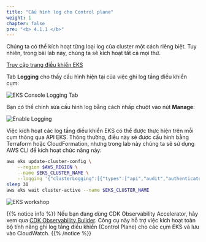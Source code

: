 ```yaml
---
title: "Cấu hình log cho Control plane"
weight: 1
chapter: false
pre: "<b> 4.1.1 </b>"
---
```


Chúng ta có thể kích hoạt từng loại log của cluster một cách riêng biệt. Tuy nhiên, trong bài lab này, chúng ta sẽ kích hoạt tất cả mọi thứ.

[Truy cập trang điều khiển EKS](https://console.aws.amazon.com/eks/home#/clusters)

Tab **Logging** cho thấy cấu hình hiện tại của việc ghi log tầng điều khiển cụm:

![EKS Console Logging Tab](/EKS-Workshop-4/images/4/1/1/0004-eks-cluster-logging-tab.webp?featherlight=false&width=90pc)

Bạn có thể chỉnh sửa cấu hình log bằng cách nhấp chuột vào nút **Manage**:

![Enable Logging](/EKS-Workshop-4/images/0006/0005.png?featherlight=false&width=90pc)

Việc kích hoạt các log tầng điều khiển EKS có thể được thực hiện trên mỗi cụm thông qua API EKS. Thông thường, điều này sẽ được cấu hình bằng Terraform hoặc CloudFormation, nhưng trong lab này chúng ta sẽ sử dụng AWS CLI để kích hoạt chức năng này:

```bash
aws eks update-cluster-config \
    --region $AWS_REGION \
    --name $EKS_CLUSTER_NAME \
    --logging '{"clusterLogging":[{"types":["api","audit","authenticator","controllerManager","scheduler"],"enabled":true}]}'
sleep 30
aws eks wait cluster-active --name $EKS_CLUSTER_NAME
```

![EKS workshop](/EKS-Workshop-4/images/0006/0003.png?featherlight=false&width=90pc)

{{% notice info %}}
Nếu bạn đang dùng CDK Observability Accelerator, hãy xem qua [CDK Observability Builder](https://aws-quickstart.github.io/cdk-eks-blueprints/builders/observability-builder/#supported-methods). Công cụ này hỗ trợ việc kích hoạt toàn bộ tính năng ghi log tầng điều khiển (Control Plane) cho các cụm EKS và lưu vào CloudWatch.
{{% /notice %}}
